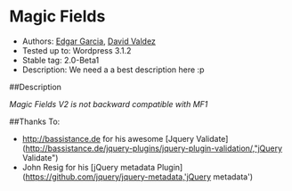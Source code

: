# Magic Fields

* Authors: [Edgar Garcia](http://hunk.com.mx "Hunk"), [David Valdez](http://gnuget.org "Gnuget")
* Tested up to: Wordpress 3.1.2
* Stable tag: 2.0-Beta1
* Description: We need a a best description here :p

##Description

*Magic Fields V2 is not backward compatible with MF1*

##Thanks To:
* http://bassistance.de  for his awesome [Jquery Validate](http://bassistance.de/jquery-plugins/jquery-plugin-validation/,"jQuery Validate")
* John Resig  for his [jQuery metadata Plugin](https://github.com/jquery/jquery-metadata,'jQuery metadata')
